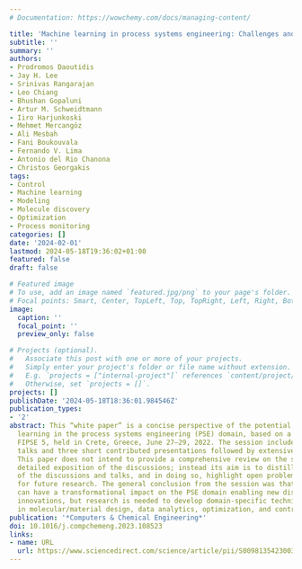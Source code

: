 ```yaml
---
# Documentation: https://wowchemy.com/docs/managing-content/

title: 'Machine learning in process systems engineering: Challenges and opportunities'
subtitle: ''
summary: ''
authors:
- Prodromos Daoutidis
- Jay H. Lee
- Srinivas Rangarajan
- Leo Chiang
- Bhushan Gopaluni
- Artur M. Schweidtmann
- Iiro Harjunkoski
- Mehmet Mercangöz
- Ali Mesbah
- Fani Boukouvala
- Fernando V. Lima
- Antonio del Rio Chanona
- Christos Georgakis
tags:
- Control
- Machine learning
- Modeling
- Molecule discovery
- Optimization
- Process monitoring
categories: []
date: '2024-02-01'
lastmod: 2024-05-18T19:36:02+01:00
featured: false
draft: false

# Featured image
# To use, add an image named `featured.jpg/png` to your page's folder.
# Focal points: Smart, Center, TopLeft, Top, TopRight, Left, Right, BottomLeft, Bottom, BottomRight.
image:
  caption: ''
  focal_point: ''
  preview_only: false

# Projects (optional).
#   Associate this post with one or more of your projects.
#   Simply enter your project's folder or file name without extension.
#   E.g. `projects = ["internal-project"]` references `content/project/deep-learning/index.md`.
#   Otherwise, set `projects = []`.
projects: []
publishDate: '2024-05-18T18:36:01.984546Z'
publication_types:
- '2'
abstract: This “white paper” is a concise perspective of the potential of machine
  learning in the process systems engineering (PSE) domain, based on a session during
  FIPSE 5, held in Crete, Greece, June 27–29, 2022. The session included two invited
  talks and three short contributed presentations followed by extensive discussions.
  This paper does not intend to provide a comprehensive review on the subject or a
  detailed exposition of the discussions; instead its aim is to distill the main points
  of the discussions and talks, and in doing so, highlight open problems and directions
  for future research. The general conclusion from the session was that machine learning
  can have a transformational impact on the PSE domain enabling new discoveries and
  innovations, but research is needed to develop domain-specific techniques for problems
  in molecular/material design, data analytics, optimization, and control.
publication: '*Computers & Chemical Engineering*'
doi: 10.1016/j.compchemeng.2023.108523
links:
- name: URL
  url: https://www.sciencedirect.com/science/article/pii/S0098135423003939
---
```


